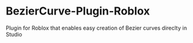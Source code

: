 # BezierCurve-Plugin-Roblox
Plugin for Roblox that enables easy creation of Bezier curves direclty in Studio
